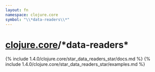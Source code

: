 ```yaml
---
layout: fn
namespace: clojure.core
symbol: "\\*data-readers\\*"
---
```


# [clojure.core](../)/\*data-readers\*

{% include 1.4.0/clojure.core/star_data_readers_star/docs.md %}
{% include 1.4.0/clojure.core/star_data_readers_star/examples.md %}


